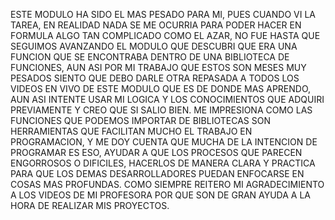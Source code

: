 ESTE MODULO HA SIDO EL MAS PESADO PARA MI, PUES CUANDO VI LA TAREA, EN REALIDAD NADA SE ME OCURRIA PARA PODER HACER EN FORMULA ALGO TAN COMPLICADO COMO EL AZAR, NO FUE HASTA QUE SEGUIMOS
AVANZANDO EL MODULO QUE DESCUBRI QUE ERA UNA FUNCION QUE SE ENCONTRABA DENTRO DE UNA BIBLIOTECA DE FUNCIONES, AUN ASI POR MI TRABAJO QUE ESTOS SON MESES MUY PESADOS SIENTO QUE DEBO DARLE 
OTRA REPASADA A TODOS LOS VIDEOS EN VIVO DE ESTE MODULO QUE ES DE DONDE MAS APRENDO, AUN ASI INTENTE USAR MI LOGICA Y LOS CONOCIMIENTOS QUE ADQUIRI PREVIAMENTE Y CREO QUE SI SALIO BIEN.
ME IMPRESIONA COMO LAS FUNCIONES QUE PODEMOS IMPORTAR DE BIBLIOTECAS SON HERRAMIENTAS QUE FACILITAN MUCHO EL TRABAJO EN PROGRAMACION, Y ME DOY CUENTA QUE MUCHA DE LA INTENCION DE PROGRAMAR 
ES ESO, AYUDAR A QUE LOS PROCESOS QUE PARECEN ENGORROSOS O DIFICILES, HACERLOS DE MANERA CLARA Y PRACTICA PARA QUE LOS DEMAS DESARROLLADORES PUEDAN ENFOCARSE EN COSAS MAS PROFUNDAS.
COMO SIEMPRE REITERO MI AGRADECIMIENTO A LOS VIDEOS DE MI PROFESORA POR QUE SON DE GRAN AYUDA A LA HORA DE REALIZAR MIS PROYECTOS.
